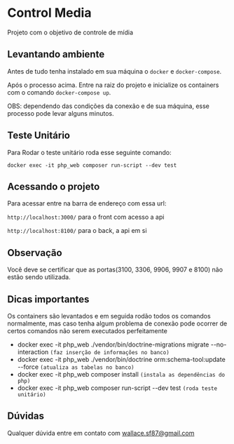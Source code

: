 # Control Media
Projeto com o objetivo de controle de mídia

## Levantando ambiente
Antes de tudo tenha instalado em sua máquina o `docker` e `docker-compose`.

Após o processo acima.
Entre na raiz do projeto e inicialize os containers com o comando `docker-compose up`.

OBS: dependendo das condições da conexão e de sua máquina, esse processo pode levar alguns minutos.

## Teste Unitário
Para Rodar o teste unitário roda esse seguinte comando:

`docker exec -it php_web composer run-script --dev test`

## Acessando o projeto
Para acessar entre na barra de endereço com essa url: 

`http://localhost:3000/` para o front com acesso a api

`http://localhost:8100/` para o back, a api em si

## Observação
Você deve se certificar que as portas(3100, 3306, 9906, 9907 e 8100) não estão sendo utilizada.

## Dicas importantes
Os containers são levantados e em seguida rodão todos os comandos normalmente, mas caso tenha algum problema de conexão pode ocorrer de certos comandos não serem executados perfeitamente

- docker exec -it php_web ./vendor/bin/doctrine-migrations migrate --no-interaction `(faz inserção de informações no banco)`
- docker exec -it php_web ./vendor/bin/doctrine orm:schema-tool:update --force `(atualiza as tabelas no banco)` 
- docker exec -it php_web composer install `(instala as dependências do php)`
- docker exec -it php_web composer run-script --dev test `(roda teste unitário)`

## Dúvidas
Qualquer dúvida entre em contato com wallace.sf87@gmail.com

